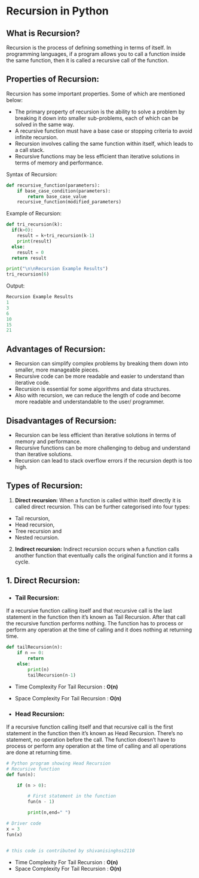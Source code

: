 # Recursion in Python

## What is Recursion?

Recursion is the process of defining something in terms of itself. In programming languages, if a program allows you to call a function inside the same function, then it is called a recursive call of the function.

## Properties of Recursion:
Recursion has some important properties. Some of which are mentioned below:

- The primary property of recursion is the ability to solve a problem by breaking it down into smaller sub-problems, each of which can be solved in the same way.
- A recursive function must have a base case or stopping criteria to avoid infinite recursion.
- Recursion involves calling the same function within itself, which leads to a call stack.
- Recursive functions may be less efficient than iterative solutions in terms of memory and performance.

Syntax of Recursion:
```python
def recursive_function(parameters):
    if base_case_condition(parameters):
        return base_case_value
    recursive_function(modified_parameters)
```

Example of Recursion:

```python
def tri_recursion(k):
  if(k>0):
    result = k+tri_recursion(k-1)
    print(result)
  else:
    result = 0
  return result

print("\n\nRecursion Example Results")
tri_recursion(6)
```

Output:
```python
Recursion Example Results
1
3
6
10
15
21
```

## Advantages of Recursion:

- Recursion can simplify complex problems by breaking them down into smaller, more manageable pieces.
- Recursive code can be more readable and easier to understand than iterative code.
- Recursion is essential for some algorithms and data structures.
- Also with recursion, we can reduce the length of code and become more readable and understandable to the user/ programmer.

## Disadvantages of Recursion:

- Recursion can be less efficient than iterative solutions in terms of memory and performance.
- Recursive functions can be more challenging to debug and understand than iterative solutions.
- Recursion can lead to stack overflow errors if the recursion depth is too high.

## Types of Recursion:

1. **Direct recursion:** When a function is called within itself directly it is called direct recursion. This can be further categorised into four types: 

- Tail recursion,  
- Head recursion,  
- Tree recursion and 
- Nested recursion.

2. **Indirect recursion:** Indirect recursion occurs when a function calls another function that eventually calls the original function and it forms a cycle.

## 1. Direct Recursion:

- ### Tail Recursion:

 If a recursive function calling itself and that recursive call is the last statement in the function then it’s known as Tail Recursion. After that call the recursive function performs nothing. The function has to process or perform any operation at the time of calling and it does nothing at returning time.

```python
def tailRecursion(n):
    if n == 0:
        return
    else:
        print(n)
        tailRecursion(n-1)
```

- Time Complexity For Tail Recursion : **O(n)**
- Space Complexity For Tail Recursion : **O(n)**

- ### Head Recursion:

 If a recursive function calling itself and that recursive call is the first statement in the function then it’s known as Head Recursion. There’s no statement, no operation before the call. The function doesn’t have to process or perform any operation at the time of calling and all operations are done at returning time.

```python
# Python program showing Head Recursion
# Recursive function
def fun(n):

    if (n > 0):

        # First statement in the function
        fun(n - 1)

        print(n,end=" ")

# Driver code
x = 3
fun(x)


# this code is contributed by shivanisinghss2110
```

- Time Complexity For Tail Recursion : **O(n)**
- Space Complexity For Tail Recursion : **O(n)**
